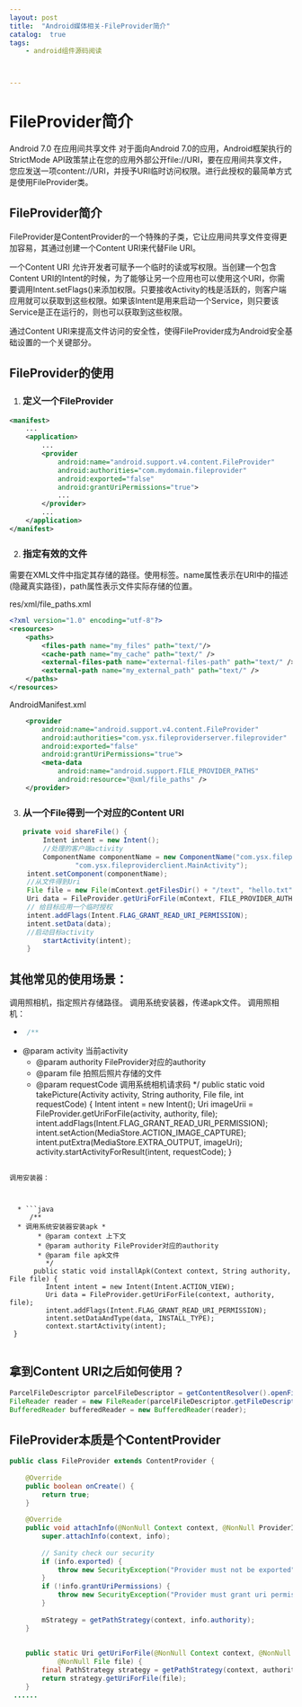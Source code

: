 ```yaml
---
layout: post
title:  "Android媒体相关-FileProvider简介"
catalog:  true
tags:
    - android组件源码阅读



---
```


# FileProvider简介

Android 7.0 在应用间共享文件
对于面向Android 7.0的应用，Android框架执行的StrictMode API政策禁止在您的应用外部公开file://URI，要在应用间共享文件，您应发送一项content://URI，并授予URI临时访问权限。进行此授权的最简单方式是使用FileProvider类。

## FileProvider简介

FileProvider是ContentProvider的一个特殊的子类，它让应用间共享文件变得更加容易，其通过创建一个Content URI来代替File URI。

一个Content URI 允许开发者可赋予一个临时的读或写权限。当创建一个包含Content URI的Intent的时候，为了能够让另一个应用也可以使用这个URI，你需要调用Intent.setFlags()来添加权限。只要接收Activity的栈是活跃的，则客户端应用就可以获取到这些权限。如果该Intent是用来启动一个Service，则只要该Service是正在运行的，则也可以获取到这些权限。

通过Content URI来提高文件访问的安全性，使得FileProvider成为Android安全基础设置的一个关键部分。

## FileProvider的使用

1. ### 定义一个FileProvider

```xml
<manifest>
    ...
    <application>
        ...
        <provider
            android:name="android.support.v4.content.FileProvider"
            android:authorities="com.mydomain.fileprovider"
            android:exported="false"
            android:grantUriPermissions="true">
            ...
        </provider>
        ...
    </application>
</manifest>
```

2. ### 指定有效的文件

  需要在XML文件中指定其存储的路径。使用<paths>标签。name属性表示在URI中的描述(隐藏真实路径)，path属性表示文件实际存储的位置。

res/xml/file_paths.xml

```xml
<?xml version="1.0" encoding="utf-8"?>
<resources>
    <paths>
        <files-path name="my_files" path="text/"/>
        <cache-path name="my_cache" path="text/" />
        <external-files-path name="external-files-path" path="text/" />
        <external-path name="my_external_path" path="text/" />
    </paths>
</resources>
```

AndroidManifest.xml

```xml
    <provider
        android:name="android.support.v4.content.FileProvider"
        android:authorities="com.ysx.fileproviderserver.fileprovider"
        android:exported="false"
        android:grantUriPermissions="true">
        <meta-data
            android:name="android.support.FILE_PROVIDER_PATHS"
            android:resource="@xml/file_paths" />
    </provider>
```

3. ### 从一个File得到一个对应的Content URI 
    
    ```java
    private void shareFile() {
         Intent intent = new Intent();
         //处理的客户端activity
         ComponentName componentName = new ComponentName("com.ysx.fileproviderclient",
                 "com.ysx.fileproviderclient.MainActivity");
     intent.setComponent(componentName);
     //从文件得到Uri 
     File file = new File(mContext.getFilesDir() + "/text", "hello.txt");
     Uri data = FileProvider.getUriForFile(mContext, FILE_PROVIDER_AUTHORITIES, file);
     // 给目标应用一个临时授权
     intent.addFlags(Intent.FLAG_GRANT_READ_URI_PERMISSION);
     intent.setData(data);
     //启动目标activity
         startActivity(intent);
     }
    ```

## 其他常见的使用场景：

调用照相机，指定照片存储路径。
调用系统安装器，传递apk文件。
调用照相机：

  * ```java
     /**
  * @param activity 当前activity
       * @param authority FileProvider对应的authority
       * @param file 拍照后照片存储的文件
       * @param requestCode 调用系统相机请求码
         */
     public static void takePicture(Activity activity, String authority, File file, int requestCode) {
         Intent intent = new Intent();
         Uri imageUrii = FileProvider.getUriForFile(activity, authority, file);
         intent.addFlags(Intent.FLAG_GRANT_READ_URI_PERMISSION);   
         intent.setAction(MediaStore.ACTION_IMAGE_CAPTURE);
         intent.putExtra(MediaStore.EXTRA_OUTPUT, imageUri);
         activity.startActivityForResult(intent, requestCode);
 }
    
```

调用安装器：



  * ```java
     /**
  * 调用系统安装器安装apk *
       * @param context 上下文
       * @param authority FileProvider对应的authority
       * @param file apk文件
         */
      public static void installApk(Context context, String authority, File file) {
         Intent intent = new Intent(Intent.ACTION_VIEW);
         Uri data = FileProvider.getUriForFile(context, authority, file);
         intent.addFlags(Intent.FLAG_GRANT_READ_URI_PERMISSION);
         intent.setDataAndType(data, INSTALL_TYPE);
         context.startActivity(intent);
 }
    
```



## 拿到Content URI之后如何使用？

```java
ParcelFileDescriptor parcelFileDescriptor = getContentResolver().openFileDescriptor(intent.getData(), "r"); 
FileReader reader = new FileReader(parcelFileDescriptor.getFileDescriptor()); 
BufferedReader bufferedReader = new BufferedReader(reader); 
```

## FileProvider本质是个ContentProvider

```java
public class FileProvider extends ContentProvider { 
 
    @Override 
    public boolean onCreate() { 
        return true; 
    } 
 
    @Override 
    public void attachInfo(@NonNull Context context, @NonNull ProviderInfo info) { 
        super.attachInfo(context, info); 
 
        // Sanity check our security 
        if (info.exported) { 
            throw new SecurityException("Provider must not be exported"); 
        } 
        if (!info.grantUriPermissions) { 
            throw new SecurityException("Provider must grant uri permissions"); 
        } 
 
        mStrategy = getPathStrategy(context, info.authority); 
    } 
 
 
    public static Uri getUriForFile(@NonNull Context context, @NonNull String authority, 
            @NonNull File file) { 
        final PathStrategy strategy = getPathStrategy(context, authority); 
        return strategy.getUriForFile(file); 
    } 
 ......
```